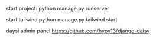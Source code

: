 start project:
python manage.py runserver

start tailwind
python manage.py tailwind start


daysi admin panel
https://github.com/hypy13/django-daisy